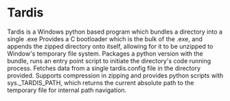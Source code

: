Tardis
======

Tardis is a Windows python based program which bundles a directory into a single .exe
Provides a C bootloader which is the bulk of the .exe, and appends the zipped directory onto itself,
allowing for it to be unzipped to Window's temporary file system. Packages a python version with the bundle,
runs an entry point script to initiate the directory's code running process. Fetches data from a single tardis.config file
in the directory provided. Supports compression in zipping and provides python scripts with sys._TARDIS_PATH, which returns
the current absolute path to the temporary file for internal path navigation.
